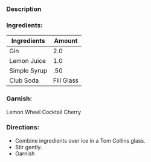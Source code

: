 ### Description

### Ingredients:
| Ingredients  | Amount     |
| ------------ | ---------- |
| Gin          | 2.0        |
| Lemon Juice  | 1.0        |
| Simple Syrup | .50           |
| Club Soda    | Fill Glass |

### Garnish:
Lemon Wheel
Cocktail Cherry

### Directions:
-  Combine ingredients over ice in a Tom Collins glass. 
- Stir  gently.
- Garnish